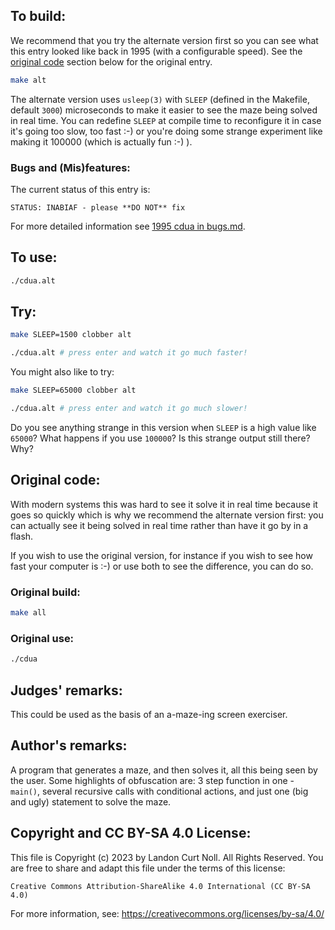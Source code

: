 ## To build:

We recommend that you try the alternate version first so you can see what this
entry looked like back in 1995 (with a configurable speed).  See the [original
code](#original-code) section below for the original entry.

```sh
make alt
```

The alternate version uses `usleep(3)` with `SLEEP` (defined in the Makefile,
default `3000`) microseconds to make it easier to see the maze being solved in
real time. You can redefine `SLEEP` at compile time to reconfigure it in case
it's going too slow, too fast :-) or you're doing some strange experiment like
making it 100000 (which is actually fun :-) ).


### Bugs and (Mis)features:

The current status of this entry is:

```
STATUS: INABIAF - please **DO NOT** fix
```

For more detailed information see [1995 cdua in bugs.md](/bugs.md#1995-cdua).


## To use:

```sh
./cdua.alt
```


## Try:


```sh
make SLEEP=1500 clobber alt

./cdua.alt # press enter and watch it go much faster!
```

You might also like to try:

```sh
make SLEEP=65000 clobber alt

./cdua.alt # press enter and watch it go much slower!
```

Do you see anything strange in this version when `SLEEP` is a high value like
`65000`? What happens if you use `100000`? Is this strange output still there?
Why?


## Original code:

With modern systems this was hard to see it solve it in real time because it
goes so quickly which is why we recommend the alternate version first: you can
actually see it being solved in real time rather than have it go by in a flash.

If you wish to use the original version, for instance if you wish to see how
fast your computer is :-) or use both to see the difference, you can do so.


### Original build:

```sh
make all
```


### Original use:

```sh
./cdua
```


## Judges' remarks:

This could be used as the basis of an a-maze-ing screen exerciser.


## Author's remarks:

A program that generates a maze, and then solves it, all this being seen by the
user.  Some highlights of obfuscation are: 3 step function in one - `main()`,
several recursive calls with conditional actions, and just one (big and ugly)
statement to solve the maze.


## Copyright and CC BY-SA 4.0 License:

This file is Copyright (c) 2023 by Landon Curt Noll.  All Rights Reserved.
You are free to share and adapt this file under the terms of this license:

    Creative Commons Attribution-ShareAlike 4.0 International (CC BY-SA 4.0)

For more information, see: https://creativecommons.org/licenses/by-sa/4.0/
